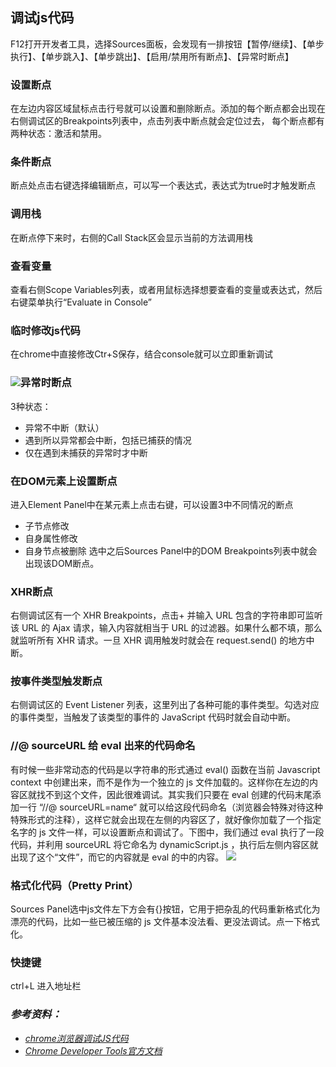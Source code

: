 ## 调试js代码
F12打开开发者工具，选择Sources面板，会发现有一排按钮【暂停/继续】、【单步执行】、【单步跳入】、【单步跳出】、【启用/禁用所有断点】、【异常时断点】
### 设置断点
在左边内容区域鼠标点击行号就可以设置和删除断点。添加的每个断点都会出现在右侧调试区的Breakpoints列表中，点击列表中断点就会定位过去，
每个断点都有两种状态：激活和禁用。
### 条件断点
断点处点击右键选择编辑断点，可以写一个表达式，表达式为true时才触发断点
### 调用栈
在断点停下来时，右侧的Call Stack区会显示当前的方法调用栈
### 查看变量
查看右侧Scope Variables列表，或者用鼠标选择想要查看的变量或表达式，然后右键菜单执行“Evaluate in Console”
### 临时修改js代码
在chrome中直接修改Ctr+S保存，结合console就可以立即重新调试
### ![](http://img0.ph.126.net/Lc7mnvcr4FwE0HeC4laSbA==/6597601930285221144.png)异常时断点
3种状态：
* 异常不中断（默认）
* 遇到所以异常都会中断，包括已捕获的情况
* 仅在遇到未捕获的异常时才中断
### 在DOM元素上设置断点
进入Element Panel中在某元素上点击右键，可以设置3中不同情况的断点
* 子节点修改
* 自身属性修改
* 自身节点被删除
选中之后Sources Panel中的DOM Breakpoints列表中就会出现该DOM断点。
### XHR断点
右侧调试区有一个 XHR Breakpoints，点击+ 并输入 URL 包含的字符串即可监听该 URL 的 Ajax 请求，输入内容就相当于 URL 的过滤器。如果什么都不填，那么就监听所有 XHR 请求。一旦 XHR 调用触发时就会在 request.send() 的地方中断。
### 按事件类型触发断点
右侧调试区的 Event Listener 列表，这里列出了各种可能的事件类型。勾选对应的事件类型，当触发了该类型的事件的 JavaScript 代码时就会自动中断。
### //@ sourceURL 给 eval 出来的代码命名
有时候一些非常动态的代码是以字符串的形式通过 eval() 函数在当前 Javascript context 中创建出来，而不是作为一个独立的 js 文件加载的。这样你在左边的内容区就找不到这个文件，因此很难调试。其实我们只要在 eval 创建的代码末尾添加一行 “//@ sourceURL=name“ 就可以给这段代码命名（浏览器会特殊对待这种特殊形式的注释），这样它就会出现在左侧的内容区了，就好像你加载了一个指定名字的 js 文件一样，可以设置断点和调试了。下图中，我们通过 eval 执行了一段代码，并利用 sourceURL 将它命名为 dynamicScript.js ，执行后左侧内容区就出现了这个“文件”，而它的内容就是 eval 的中的内容。
![](http://img0.ph.126.net/LMfR9cctSwFeT-LB8jKzWg==/6597570044448017583.png)
### 格式化代码（Pretty Print）
Sources Panel选中js文件左下方会有{}按钮，它用于把杂乱的代码重新格式化为漂亮的代码，比如一些已被压缩的 js 文件基本没法看、更没法调试。点一下格式化。

### 快捷键
ctrl+L 进入地址栏


### *参考资料：*
* *[chrome浏览器调试JS代码](http://blog.csdn.net/luckyyulin/article/details/20477695)*
* *[Chrome Developer Tools官方文档](https://developers.google.com/chrome-developer-tools/docs/scripts)*
